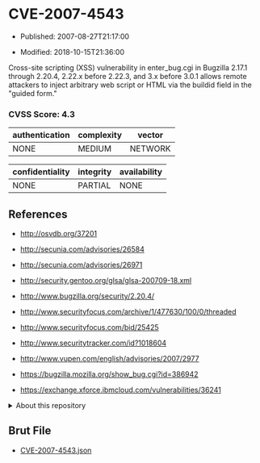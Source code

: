# CVE-2007-4543

- Published: 2007-08-27T21:17:00

- Modified: 2018-10-15T21:36:00

Cross-site scripting (XSS) vulnerability in enter_bug.cgi in Bugzilla 2.17.1 through 2.20.4, 2.22.x before 2.22.3, and 3.x before 3.0.1 allows remote attackers to inject arbitrary web script or HTML via the buildid field in the "guided form."

### CVSS Score: **4.3**

| authentication | complexity | vector |
| --- | --- | --- |
| NONE | MEDIUM | NETWORK |

| confidentiality | integrity | availability |
| --- | --- | --- |
| NONE | PARTIAL | NONE |

## References

* http://osvdb.org/37201

* http://secunia.com/advisories/26584

* http://secunia.com/advisories/26971

* http://security.gentoo.org/glsa/glsa-200709-18.xml

* http://www.bugzilla.org/security/2.20.4/

* http://www.securityfocus.com/archive/1/477630/100/0/threaded

* http://www.securityfocus.com/bid/25425

* http://www.securitytracker.com/id?1018604

* http://www.vupen.com/english/advisories/2007/2977

* https://bugzilla.mozilla.org/show_bug.cgi?id=386942

* https://exchange.xforce.ibmcloud.com/vulnerabilities/36241

<details>
<summary>About this repository</summary> 

  This repository is part of the project [Live Hack CVE](https://github.com/Live-Hack-CVE). Main website can be found [www.live-hack.org](https://www.live-hack.org) 
  
  Made by [Sn0wAlice](https://github.com/Sn0wAlice) for the people that care about security and need to have a feed of the latest CVEs. Hope you enjoy it, don't forget to star the repo and follow me on [Twitter](https://twitter.com/Sn0wAlice) and [Github](https://github.com/Sn0wAlice). And that is my [personnal website](https://www.alice-snow.me/)

  - [Home Page](https://github.com/Live-Hack-CVE)
  - [Framework](https://github.com/Live-Hack-CVE/cve-framework)
  - [CVE database](https://github.com/Live-Hack-CVE/full_database)
  - [Changelog](https://github.com/Live-Hack-CVE/Changelog)
</details>

## Brut File

* [CVE-2007-4543.json](https://raw.githubusercontent.com/Live-Hack-CVE/full_database/main/cves/2007/CVE-2007-4543.json)

